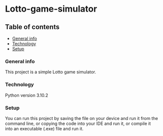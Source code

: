# Lotto-game-simulator

## Table of contents
* [General info](#general-info)
* [Technology](#technology)
* [Setup](#setup)

### General info
This project is a simple Lotto game simulator.

### Technology
Python version 3.10.2

### Setup
You can run this project by saving the file on your device and run it from the command line, or copying the code into your IDE and run it, or compile it into an executable (.exe) file and run it.
